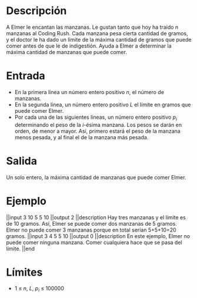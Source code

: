 # Descripción
A Elmer le encantan las manzanas. Le gustan tanto que hoy ha traído $n$ manzanas al Coding Rush. Cada manzana pesa cierta cantidad de gramos, y el doctor le ha dado un límite de la máxima cantidad de gramos que puede comer antes de que le de indigestión. Ayuda a Elmer a determinar la máxima cantidad de manzanas que puede comer. 

# Entrada
- En la primera línea un número entero positivo $n$, el número de manzanas. 
- En la segunda línea, un número entero positivo $L$ el límite en gramos que puede comer Elmer. 
- Por cada una de las siguientes líneas, un número entero positivo $p_i$ determinando el peso de la $i$-ésima manzana. Los pesos se darán en orden, de menor a mayor. Así, primero estará el peso de la manzana menos pesada, y al final el de la manzana más pesada. 

# Salida
Un solo entero, la máxima cantidad de manzanas que puede comer Elmer.

# Ejemplo

||input
3
10
5
5
10
||output
2
||description
Hay tres manzanas y el límite es de 10 gramos. Así, Elmer se puede comer dos manzanas de 5 gramos. Elmer no puede comer 3 manzanas porque en total serían 5+5+10=20 gramos.
||input
3
4
5
5
10
||output
0
||description
En este ejemplo, Elmer no puede comer ninguna manzana. Comer cualquiera hace que se pasa del límite.
||end

# Límites
* 1 $\leq$ $n$, $L$, $p_i$ $\leq$ 100000